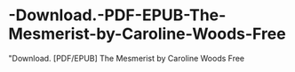 # -Download.-PDF-EPUB-The-Mesmerist-by-Caroline-Woods-Free
"Download. [PDF/EPUB] The Mesmerist by Caroline  Woods Free
